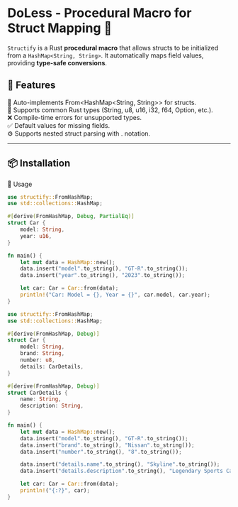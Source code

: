 
# DoLess - Procedural Macro for Struct Mapping 🦀

`Structify` is a Rust **procedural macro** that allows structs to be initialized from a `HashMap<String, String>`. It automatically maps field values, providing **type-safe conversions**.

## 🚀 Features
🏢 Auto-implements From<HashMap<String, String>> for structs.\
🔄 Supports common Rust types (String, u8, u16, i32, f64, Option, etc.).\
❌ Compile-time errors for unsupported types.\
✅ Default values for missing fields.\
⚙ Supports nested struct parsing with . notation.

---

## 📦 Installation


📌 Usage

```rust 
use structify::FromHashMap;
use std::collections::HashMap;

#[derive(FromHashMap, Debug, PartialEq)]
struct Car {
    model: String,
    year: u16,
}

fn main() {
    let mut data = HashMap::new();
    data.insert("model".to_string(), "GT-R".to_string());
    data.insert("year".to_string(), "2023".to_string());

    let car: Car = Car::from(data);
    println!("Car: Model = {}, Year = {}", car.model, car.year);
}

```


```rust
use structify::FromHashMap;
use std::collections::HashMap;

#[derive(FromHashMap, Debug)]
struct Car {
    model: String,
    brand: String,
    number: u8,
    details: CarDetails,  
}

#[derive(FromHashMap, Debug)]
struct CarDetails {
    name: String,
    description: String,
}

fn main() {
    let mut data = HashMap::new();
    data.insert("model".to_string(), "GT-R".to_string());
    data.insert("brand".to_string(), "Nissan".to_string());
    data.insert("number".to_string(), "8".to_string());

    data.insert("details.name".to_string(), "Skyline".to_string());
    data.insert("details.description".to_string(), "Legendary Sports Car".to_string());

    let car: Car = Car::from(data);
    println!("{:?}", car);
}
```
